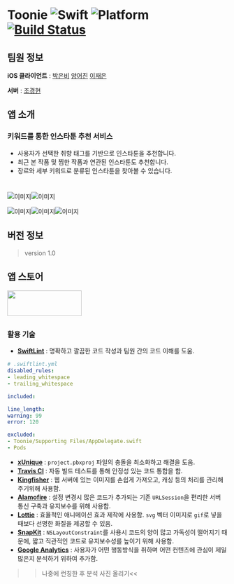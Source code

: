 # Toonie  <img alt="Swift" src="https://img.shields.io/badge/swift-4.2-orange.svg"> <img alt="Platform" src="https://img.shields.io/badge/platform-ios-lightgrey.svg"> <a href="https://travis-ci.org/boostcamp3-iOS/team-c2" target="_blank"><img alt="Build Status" src="https://travis-ci.org/yapp-project/Toonie.svg?branch=master"></a>



## 팀원 정보

**iOS 클라이언트** :  [박은비](https://github.com/ebPark9511) [양어진](https://github.com/eojine) [이재은](https://github.com/Jae-eun)

**서버** :  [조경현](https://github.com/EddyJo)



## 앱 소개

### 키워드를 통한 인스타툰 추천 서비스

- 사용자가 선택한 취향 태그를 기반으로 인스타툰을 추천합니다.
- 최근 본 작품 및 찜한 작품과 연관된 인스타툰도 추천합니다.
- 장르와 세부 키워드로 분류된 인스타툰을 찾아볼 수 있습니다.



# #

![이미지](./image/X_01.png)![이미지](./image/X_02.png)

![이미지](./image/X_03.png)![이미지](./image/X_04.png)![이미지](./image/X_05.png)



## 버전 정보 

> version 1.0



## 앱 스토어

<a href="https://www.apple.com/itunes/"> <img src="./image/AppStore.png" width="170" height="58"></a>

## 

### 활용 기술

- **[SwiftLint](https://github.com/realm/SwiftLint)** : 명확하고 깔끔한 코드 작성과 팀원 간의 코드 이해를 도움.

```yaml
# .swiftlint.yml
disabled_rules:
- leading_whitespace
- trailing_whitespace

included:

line_length:
warning: 99
error: 120

excluded:
- Toonie/Supporting Files/AppDelegate.swift
- Pods
```

- **[xUnique](https://github.com/truebit/xUnique)** : `project.pbxproj` 파일의 충돌을 최소화하고 해결을 도움.
- **[Travis CI](https://travis-ci.org/yapp-project/Toonie)** : 자동 빌드 테스트를 통해 안정성 있는 코드 통합을 함.
- **[Kingfisher](https://github.com/onevcat/Kingfisher)** : 웹 서버에 있는 이미지를 손쉽게 가져오고, 캐싱 등의 처리를 관리해주기위해 사용함.
- **[Alamofire](https://github.com/Alamofire/Alamofire)** : 설정 변경시 많은 코드가 추가되는 기존 `URLSession`을 편리한 서버 통신 구축과 유지보수를 위해 사용함.
- **[Lottie](https://github.com/airbnb/lottie-ios)** : 효율적인 애니메이션 효과 제작에 사용함. `svg` 벡터 이미지로 `gif`로 넣을 때보다 선명한 화질을 제공할 수 있음.
- **[SnapKit](http://snapkit.io/)** : `NSLayoutConstraint`를 사용시 코드의 양이 많고 가독성이 떨어지기 때문에, 짧고 직관적인 코드로 유지보수성를 높이기 위해 사용함.
- **[Google Analytics](https://analytics.google.com)** : 사용자가 어떤 행동방식을 취하며 어떤 컨텐츠에 관심이 제일 많은지 분석하기 위하여 추가함.
>>나중에 런칭한 후 분석 사진 올리기<<
